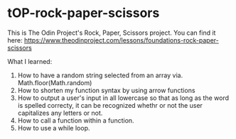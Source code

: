 # tOP-rock-paper-scissors

This is The Odin Project's Rock, Paper, Scissors project.
You can find it here: https://www.theodinproject.com/lessons/foundations-rock-paper-scissors

What I learned:
1) How to have a random string selected from an array via. Math.floor(Math.random)
2) How to shorten my function syntax by using arrow functions
3) How to output a user's input in all lowercase so that as long as the word is spelled
   correcty, it can be recognized whethr or not the user capitalizes any letters or not.
4) How to call a function within a function.
5) How to use a while loop.
